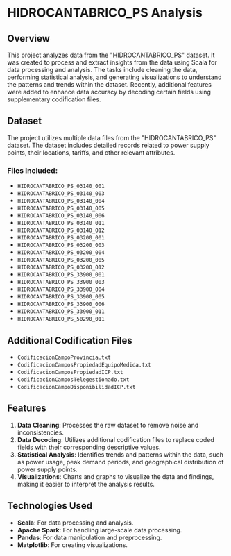 # HIDROCANTABRICO_PS Analysis

## Overview

This project analyzes data from the "HIDROCANTABRICO_PS" dataset. It was created to process and extract insights from the data using Scala for data processing and analysis. The tasks include cleaning the data, performing statistical analysis, and generating visualizations to understand the patterns and trends within the dataset. Recently, additional features were added to enhance data accuracy by decoding certain fields using supplementary codification files.

## Dataset

The project utilizes multiple data files from the "HIDROCANTABRICO_PS" dataset. The dataset includes detailed records related to power supply points, their locations, tariffs, and other relevant attributes.

### Files Included:
- `HIDROCANTABRICO_PS_03140_001`
- `HIDROCANTABRICO_PS_03140_003`
- `HIDROCANTABRICO_PS_03140_004`
- `HIDROCANTABRICO_PS_03140_005`
- `HIDROCANTABRICO_PS_03140_006`
- `HIDROCANTABRICO_PS_03140_011`
- `HIDROCANTABRICO_PS_03140_012`
- `HIDROCANTABRICO_PS_03200_001`
- `HIDROCANTABRICO_PS_03200_003`
- `HIDROCANTABRICO_PS_03200_004`
- `HIDROCANTABRICO_PS_03200_005`
- `HIDROCANTABRICO_PS_03200_012`
- `HIDROCANTABRICO_PS_33900_001`
- `HIDROCANTABRICO_PS_33900_003`
- `HIDROCANTABRICO_PS_33900_004`
- `HIDROCANTABRICO_PS_33900_005`
- `HIDROCANTABRICO_PS_33900_006`
- `HIDROCANTABRICO_PS_33900_011`
- `HIDROCANTABRICO_PS_50290_011`

## Additional Codification Files
- `CodificacionCampoProvincia.txt`
- `CodificacionCamposPropiedadEquipoMedida.txt`
- `CodificacionCamposPropiedadICP.txt`
- `CodificacionCamposTelegestionado.txt`
- `CodificacionCampoDisponibilidadICP.txt`

## Features

1. **Data Cleaning**: Processes the raw dataset to remove noise and inconsistencies.
2. **Data Decoding**: Utilizes additional codification files to replace coded fields with their corresponding descriptive values.
3. **Statistical Analysis**: Identifies trends and patterns within the data, such as power usage, peak demand periods, and geographical distribution of power supply points.
4. **Visualizations**: Charts and graphs to visualize the data and findings, making it easier to interpret the analysis results.

## Technologies Used

- **Scala**: For data processing and analysis.
- **Apache Spark**: For handling large-scale data processing.
- **Pandas**: For data manipulation and preprocessing.
- **Matplotlib**: For creating visualizations.
